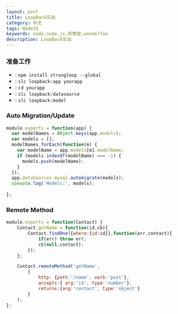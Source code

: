 ```yaml
---
layout: post
title: LoopBack实战
category: 中文
tags: NodeJS
keywords: node,node.js,阿樊提,wonderfan
description: LoopBack实战
---
```


### 准备工作

-  : `npm install strongloop --global`
-  : `slc loopback:app yourapp`
-  : `cd yourapp`
-  : `slc loopback:datasource`
-  : `slc loopback:model`

### Auto Migration/Update

```js
module.exports = function(app) {
  var modelNames = Object.keys(app.models);
  var models = [];
  modelNames.forEach(function(m) {
    var modelName = app.models[m].modelName;
    if (models.indexOf(modelName) === -1) {
      models.push(modelName);
    }
  });
  app.dataSources.mysql.automigrate(models);
  console.log('Models:', models);
  
};
```

### Remote Method

```js
module.exports = function(Contact) {
    Contact.getName = function(id,cb){
        Contact.findOne({where:{id:id}},function(err,contact){
            if(err) throw err;
            cb(null,contact);
        });
    };

    Contact.remoteMethod('getName', 
        {
            http: {path:'/name', verb:'post'},
            accepts:{ arg:'id', type:'number'},
            returns:{arg:'contact', type:'object'}
        }
    );    
};
```
